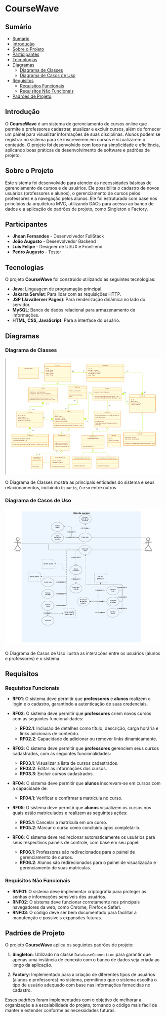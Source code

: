 # CourseWave

## Sumário

- [Sumário](#sumário)
- [Introdução](#introdução)
- [Sobre o Projeto](#sobre-o-projeto)
- [Participantes](#participantes)
- [Tecnologias](#tecnologias)
- [Diagramas](#diagramas)
  - [Diagrama de Classes](#diagrama-de-classes)
  - [Diagrama de Casos de Uso](#diagrama-de-casos-de-uso)
- [Requisitos](#requisitos)
  - [Requisitos Funcionais](#requisitos-funcionais)
  - [Requisitos Não Funcionais](#requisitos-não-funcionais)
- [Padrões de Projeto](#padrões-de-projeto)
## Introdução

O **CourseWave** é um sistema de gerenciamento de cursos online que permite a professores cadastrar, atualizar e excluir cursos, além de fornecer um painel para visualizar informações de suas disciplinas. Alunos podem se registrar no sistema para se inscreverem em cursos e vizualizarem o conteúdo. O projeto foi desenvolvido com foco na simplicidade e eficiência, aplicando boas práticas de desenvolvimento de software e padrões de projeto.


## Sobre o Projeto

Este sistema foi desenvolvido para atender às necessidades básicas de gerenciamento de cursos e de usuários. Ele possibilita o cadastro de novos usuários (professores e alunos), o gerenciamento de cursos pelos professores e a navegação pelos alunos. Ele foi estruturado com base nos princípios da arquitetura MVC, utilizando DAOs para acesso ao banco de dados e a aplicação de padrões de projeto, como Singleton e Factory.

## Participantes

- **Jhoan Fernandes** - Desenvolvedor FullStack
- **João Augusto** - Desenvolvedor Backend
- **Luis Felipe** - Designer de UI/UX e Front-end
- **Pedro Augusto** - Tester

## Tecnologias

O projeto **CourseWave** foi construído utilizando as seguintes tecnologias:

- **Java**: Linguagem de programação principal.
- **Jakarta Servlet**: Para lidar com as requisições HTTP.
- **JSP (JavaServer Pages)**: Para renderização dinâmica no lado do servidor.
- **MySQL**: Banco de dados relacional para armazenamento de informações.
- **HTML, CSS, JavaScript**: Para a interface do usuário.

## Diagramas

### Diagrama de Classes

![Diagrama de Classes](assets/img/class_diagram.png)

O Diagrama de Classes mostra as principais entidades do sistema e seus relacionamentos, incluindo `Usuario`, `Curso` entre outros.

### Diagrama de Casos de Uso

![Diagrama de Casos de Uso](assets/img/UC_diagram.png)

O Diagrama de Casos de Uso ilustra as interações entre os usuários (alunos e professores) e o sistema.

## Requisitos

### Requisitos Funcionais

- **RF01**: O sistema deve permitir que **professores** e **alunos** realizem o login e o cadastro, garantindo a autenticação de suas credenciais.

- **RF02**: O sistema deve permitir que **professores** criem novos cursos com as seguintes funcionalidades:
  - **RF02.1**: Inclusão de detalhes como título, descrição, carga horária e links adicionais de conteúdo.
  - **RF02.2**: Capacidade de adicionar ou remover links dinamicamente.

- **RF03**: O sistema deve permitir que **professores** gerenciem seus cursos cadastrados, com as seguintes funcionalidades:
  - **RF03.1**: Visualizar a lista de cursos cadastrados.
  - **RF03.2**: Editar as informações dos cursos.
  - **RF03.3**: Excluir cursos cadastrados.

- **RF04**: O sistema deve permitir que **alunos** inscrevam-se em cursos com a capacidade de:
  - **RF04.1**: Verificar e confirmar a matrícula no curso.

- **RF05**: O sistema deve permitir que **alunos** visualizem os cursos nos quais estão matriculados e realizem as seguintes ações:
  - **RF05.1**: Cancelar a matrícula em um curso.
  - **RF05.2**: Marcar o curso como concluído após completá-lo.

- **RF06**: O sistema deve redirecionar automaticamente os usuários para seus respectivos painéis de controle, com base em seu papel:
  - **RF06.1**: Professores são redirecionados para o painel de gerenciamento de cursos.
  - **RF06.2**: Alunos são redirecionados para o painel de visualização e gerenciamento de suas matrículas.

### Requisitos Não Funcionais

- **RNF01**: O sistema deve implementar criptografia para proteger as senhas e informações sensíveis dos usuários.
- **RNF02**: O sistema deve funcionar corretamente nos principais navegadores da web, como Chrome, Firefox e Safari.
- **RNF03**: O código deve ser bem documentado para facilitar a manutenção e possíveis expansões futuras.

## Padrões de Projeto

O projeto **CourseWave** aplica os seguintes padrões de projeto:

1. **Singleton**: Utilizado na classe `DatabaseConnection` para garantir que apenas uma instância de conexão com o banco de dados seja criada ao longo da aplicação.
   
2. **Factory**: Implementado para a criação de diferentes tipos de usuários (alunos e professores) no sistema, permitindo que o sistema escolha o tipo de usuário adequado com base nas informações fornecidas no cadastro.

Esses padrões foram implementados com o objetivo de melhorar a organização e a escalabilidade do projeto, tornando o código mais fácil de manter e estender conforme as necessidades futuras.
